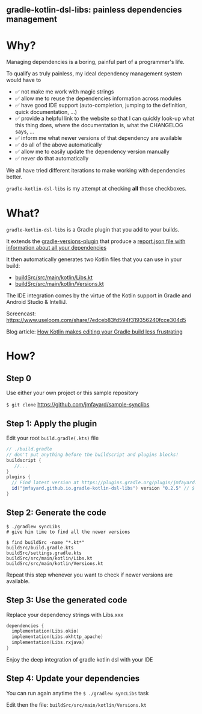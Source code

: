 ## gradle-kotlin-dsl-libs: painless dependencies management 


# Why?

Managing dependencies is a boring, painful part of a programmer's life. 

To qualify as truly painless, my ideal dependency management system would have to

- ✅ not make me work with magic strings
- ✅ allow me to reuse the dependencies information across modules
- ✅ have good IDE support (auto-completion, jumping to the definition, quick documentation, ...)
- ✅ provide a helpful link to the website so that I can quickly look-up what this thing does, where the documentation is, what the CHANGELOG says, ...
- ✅ inform me what newer versions of that dependency are available
- ✅ do all of the above automatically
- ✅ allow me to easily update the dependency version manually
- ✅ never do that automatically

We all have tried different iterations to make working with dependencies better.

`gradle-kotlin-dsl-libs` is my attempt at checking **all** those checkboxes.

# What?

`gradle-kotlin-dsl-libs` is a Gradle plugin that you add to your builds. 

It extends the [gradle-versions-plugin](https://github.com/ben-manes/gradle-versions-plugin) that produce a [report.json file with information about all your dependencies](doc/report.json)

It then automatically generates two Kotlin files that you can use in your build: 

- [buildSrc/src/main/kotlin/Libs.kt](doc/Libs.kt)  
- [buildSrc/src/main/kotlin/Versions.kt](doc/Versions.kt) 

The IDE integration comes by the virtue of the Kotlin support in Gradle and Android Studio & IntelliJ. 

Screencast: https://www.useloom.com/share/7edceb83fd594f319356240fcce304d5

 
Blog article: [How Kotlin makes editing your Gradle build less frustrating](https://blog.kotlin-academy.com/gradle-kotlin-the-missing-piece-of-the-puzzle-7528a85f0d2c)
 

# How?

## Step 0


Use either your own project or this sample repository

`$ git clone` https://github.com/jmfayard/sample-synclibs



## Step 1: Apply the plugin

Edit your root `build.gradle(.kts)` file

```groovy
// ./build.gradle
// don't put anything before the buildscript and plugins blocks!
buildscript { 
   //...
}
plugins {
  // Find latest version at https://plugins.gradle.org/plugin/jmfayard.github.io.gradle-kotlin-dsl-libs
  id("jmfayard.github.io.gradle-kotlin-dsl-libs") version "0.2.5" // $ ./gradlew syncLibs
}
```


## Step 2: Generate the code


```
$ ./gradlew syncLibs
# give him time to find all the newer versions

$ find buildSrc -name "*.kt*"
buildSrc/build.gradle.kts
buildSrc/settings.gradle.kts
buildSrc/src/main/kotlin/Libs.kt
buildSrc/src/main/kotlin/Versions.kt

```

Repeat this step whenever you want to check if newer versions are available. 

## Step 3: Use the generated code 


Replace your dependency strings with Libs.xxx

```kotlin
dependencies {
  implementation(Libs.okio)
  implementation(Libs.okhttp_apache)
  implementation(Libs.rxjava)
}
```

Enjoy the deep integration of gradle kotlin dsl with your IDE



## Step 4: Update your dependencies

You can run again anytime the `$ ./gradlew syncLibs` task

Edit then the file: `buildSrc/src/main/kotlin/Versions.kt`  

